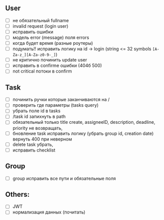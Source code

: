 ## User
- [ ] не обязательный fullname
- [ ] invalid request (login user)
- [ ] исправить ошибки
- [ ] модель error (message) поля errors
- [ ] когда будет время (разные роутеры)
- [ ] подумать!! исправить логику на id -> login (string <= 32 symbols `[A-Za-z_][A-Za-z0-9-_]`)
- [ ] не критично починить update user
- [ ] исправить в confirme ошибки (404б 500)
- [ ] not critical потоки в confirm
## Task
- [ ] починить ручки которые заканчиваются на /
- [ ] проверить где параметры (tasks query)
- [ ] убрать поле id в tasks
- [ ] /task id запихнуть в path
- [ ] обязательный только title create, assigneeID, description, deadline, priority  не возвращать, 
- [ ] бновление task исправить логику (убрать group id, creation date) вернуть 400 при неверном 
- [ ] delete task убрать, 
- [ ] исправить checklist
## Group
- [ ] group исправить все пути и обязательные поля










## Others:
- [ ] JWT 
- [ ] нормализация данных (почитать)